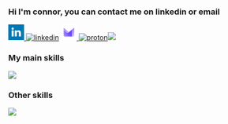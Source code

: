 ### Hi I'm connor, you can contact me on linkedin or email
[<svg width="32px" xmlns="http://www.w3.org/2000/svg" aria-label="LinkedIn" role="img" viewBox="0 0 512 512" fill="#fff"><path d="m0 0H512V512H0" fill="#0077b5"/><circle cx="142" cy="138" r="37"/><path stroke="#fff" stroke-width="66" d="M244 194v198M142 194v198"/><path d="M276 282c0-20 13-40 36-40 24 0 33 18 33 45v105h66V279c0-61-32-89-76-89-34 0-51 19-59 32"/></svg>
![linkedin](https://github.com/user-attachments/assets/5731aa49-9738-4b7f-a8ca-62ab7b71c356)](https://www.linkedin.com/in/coneastdev/)
[<svg width="32px" xmlns="http://www.w3.org/2000/svg" aria-label="Proton Mail" role="img" viewBox="0 0 512 512"><path d="m0 0H512V512H0" fill="#fff"/><linearGradient id="a" x1=".8" y1="1"><stop offset="0" stop-color="#d8cbff"/><stop offset="1" stop-color="#9d7aff"/></linearGradient><radialGradient id="b" cx="1.4" cy="0" r="1.6"><stop offset=".6" stop-color="#6d4aff"/><stop offset="1" stop-color="#aa8eff"/></radialGradient><path fill="url(#a)" d="M332 395h60a36 36 0 0036-36V124c0-8-8-10-12-7L279 232c-16 13-35 10-48-2L99 119c-7-7-15-2-15 5v60"/><path fill="url(#b)" d="M84 183v176a36 36 0 0036 36h235V168l-50 42-74 66s-17 13-36 0"/></svg>
![proton](https://github.com/user-attachments/assets/9010ede3-5672-4165-863a-d63088dc45e9)](mailto:coneastdev@proton.me)[<img src="https://coneastdev.github.io/web/test.svg">](mailto:coneastdev@proton.me)

### My main skills
<img src="https://skillicons.dev/icons?i=python,react,nodejs,astro,ts,tailwind,sass,git" />

### Other skills
<img src="https://skillicons.dev/icons?i=arch,rust,vscodium,sqlite,svg,git,qt,cpp,cmake,md,figma,flask,bootstrap,bash" />
<!-- [![Anurag's GitHub stats](https://github-readme-stats.vercel.app/api?username=coneastdev)](https://github.com/anuraghazra/github-readme-stats)

**coneastdev/coneastdev** is a ✨ _special_ ✨ repository because its `README.md` (this file) appears on your GitHub profile.

Here are some ideas to get you started:

- 🔭 I’m currently working on ...
- 🌱 I’m currently learning ...
- 👯 I’m looking to collaborate on ...
- 🤔 I’m looking for help with ...
- 💬 Ask me about ...
- 📫 How to reach me: ...
- 😄 Pronouns: ...
- ⚡ Fun fact: ...
-->
